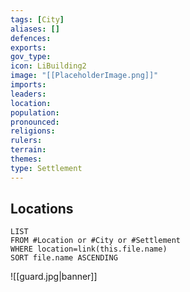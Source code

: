 ```yaml
---
tags: [City]
aliases: []
defences: 
exports: 
gov_type: 
icon: LiBuilding2
image: "[[PlaceholderImage.png]]"
imports: 
leaders: 
location: 
population: 
pronounced: 
religions: 
rulers: 
terrain: 
themes: 
type: Settlement
---
```


## Locations

```dataview
LIST
FROM #Location or #City or #Settlement
WHERE location=link(this.file.name)
SORT file.name ASCENDING
```

![[guard.jpg|banner]]